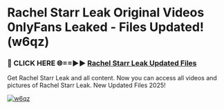 # Rachel Starr Leak Original Videos 0nlyFans Leaked - Files Updated! (w6qz)

<h3>🔴 CLICK HERE 🌐==►► <a href="https://tinyurl.com/x26r9saj" rel="nofollow">Rachel Starr Leak Updated Files</a></h3>

Get Rachel Starr Leak and all content. Now you can access all videos and pictures of Rachel Starr Leak. New Updated Files 2025!

[![w6qz](https://i.imgur.com/LkgZPqh.gif)](https://tinyurl.com/x26r9saj)
